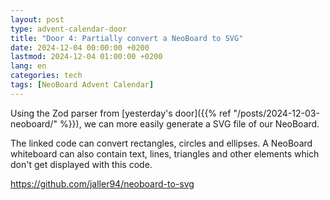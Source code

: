 ```yaml
---
layout: post
type: advent-calendar-door
title: "Door 4: Partially convert a NeoBoard to SVG"
date: 2024-12-04 00:00:00 +0200
lastmod: 2024-12-04 01:00:00 +0200
lang: en
categories: tech
tags: [NeoBoard Advent Calendar]
---
```


Using the Zod parser from [yesterday's door]({{% ref "/posts/2024-12-03-neoboard/" %}}), we can more easily generate a SVG file of our NeoBoard. 

The linked code can convert rectangles, circles and ellipses. A NeoBoard whiteboard can also contain text, lines, triangles and other elements which don't get displayed with this code.

https://github.com/jaller94/neoboard-to-svg
